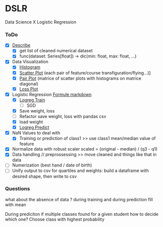 # DSLR
Data Science X Logistic Regression

### ToDo

- [x] [Describe](describe.py)
    - [x] get list of cleaned numerical dataset
    - [x] func(dataset: Series[float]) -> dic(min: float, max: float, ...)

- [x] Data Visualization
    - [x] [Histogram](histogram.py)
    - [x] [Scatter Plot](scatter_plot.py) (each pair of feature/course transfiguration/flying...)]
    - [x] [Pair Plot](pair_plot.py) (matrice of scatter plots with histograms on matrice diagonal)
    - [x] [Loss Plot](graph.py)

- [x] Logistic Regression [Formule markdown](/formula.md)
    - [x] [Logreg Train](logreg_train.py)
        - [ ] SGD
    - [x] Save weight, loss
    - [ ] Refactor save weight, loss with pandas csv
    - [x] load weight
    - [x] [Logreg Predict](logreg_predict.py)

- [x] NaN Values to deal with
    - [x] Training or prediction of class1 >> use class1 mean/median value of feature
- [x] Normalize data with robust scaler scaled = (original - median) / (q3 - q1)
- [x] Data handling // preprossessing >> move cleaned and things like that in data
- [ ] Numerization (best hand / date of birth)
- [ ] Unify output to csv for quartiles and weights: build a dataframe with desired shape, then write to csv

### Questions

what about the absence of data ?
during training and during prediction
fill with mean

During prediciton if multiple classes found for a given student how to decide which one?
Choose class with highest probability
